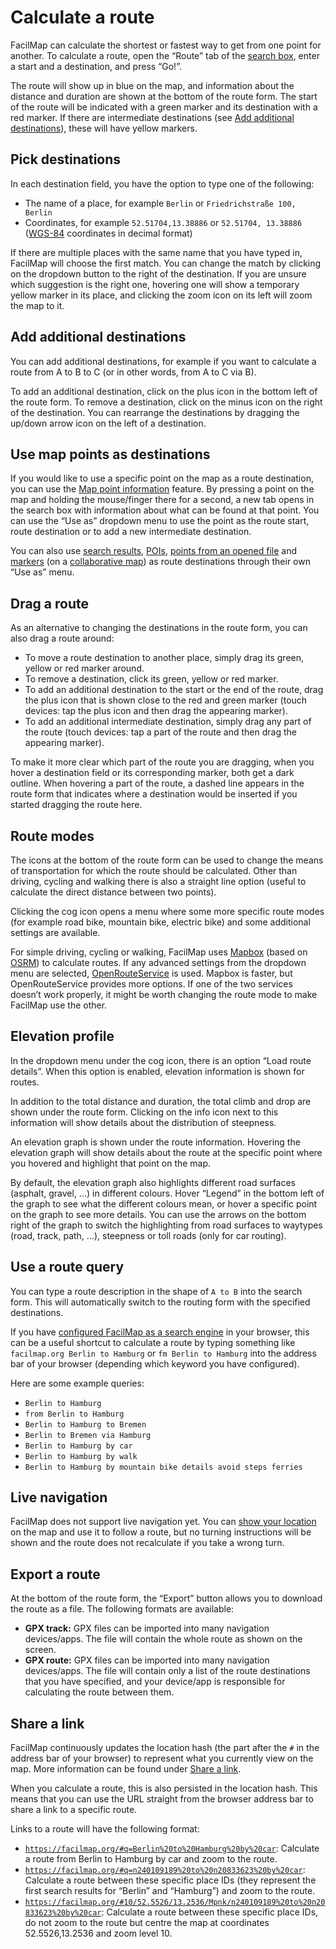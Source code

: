 # Calculate a route

FacilMap can calculate the shortest or fastest way to get from one point for another. To calculate a route, open the “Route” tab of the [search box](../ui/#search-box), enter a start and a destination, and press “Go!”.

The route will show up in blue on the map, and information about the distance and duration are shown at the bottom of the route form. The start of the route will be indicated with a green marker and its destination with a red marker. If there are intermediate destinations (see [Add additional destinations](#add-additional-destinations)), these will have yellow markers.

<Screencast :desktop="require('./route.mp4')" :mobile="require('./route-mobile.mp4')"></Screencast>

## Pick destinations

In each destination field, you have the option to type one of the following:
* The name of a place, for example `Berlin` or `Friedrichstraße 100, Berlin`
* Coordinates, for example `52.51704,13.38886` or `52.51704, 13.38886` ([WGS-84](https://en.wikipedia.org/wiki/World_Geodetic_System) coordinates in decimal format)

If there are multiple places with the same name that you have typed in, FacilMap will choose the first match. You can change the match by clicking on the dropdown button to the right of the destination. If you are unsure which suggestion is the right one, hovering one will show a temporary yellow marker in its place, and clicking the zoom icon on its left will zoom the map to it.

<Screencast :desktop="require('./suggestions.mp4')" :mobile="require('./suggestions-mobile.mp4')"></Screencast>

## Add additional destinations

You can add additional destinations, for example if you want to calculate a route from A to B to C (or in other words, from A to C via B).

To add an additional destination, click on the plus icon in the bottom left of the route form. To remove a destination, click on the minus icon on the right of the destination. You can rearrange the destinations by dragging the up/down arrow icon on the left of a destination.

<Screencast :desktop="require('./additional.mp4')" :mobile="require('./additional-mobile.mp4')"></Screencast>

## Use map points as destinations

If you would like to use a specific point on the map as a route destination, you can use the [Map point information](../click-marker/) feature. By pressing a point on the map and holding the mouse/finger there for a second, a new tab opens in the search box with information about what can be found at that point. You can use the “Use as” dropdown menu to use the point as the route start, route destination or to add a new intermediate destination.

You can also use [search results](../search/#show-result-details), [POIs](../pois/#show-details), [points from an opened file](../files/#show-details) and [markers](../markers/) (on a [collaborative map](../collaborative/)) as route destinations through their own “Use as” menu.

<Screencast :desktop="require('./click-marker.mp4')" :mobile="require('./click-marker-mobile.mp4')"></Screencast>

## Drag a route

As an alternative to changing the destinations in the route form, you can also drag a route around:
* To move a route destination to another place, simply drag its green, yellow or red marker around.
* To remove a destination, click its green, yellow or red marker.
* To add an additional destination to the start or the end of the route, drag the plus icon that is shown close to the red and green marker (touch devices: tap the plus icon and then drag the appearing marker).
* To add an additional intermediate destination, simply drag any part of the route (touch devices: tap a part of the route and then drag the appearing marker).

To make it more clear which part of the route you are dragging, when you hover a destination field or its corresponding marker, both get a dark outline. When hovering a part of the route, a dashed line appears in the route form that indicates where a destination would be inserted if you started dragging the route here.

<Screencast :desktop="require('./drag.mp4')" :mobile="require('./drag-mobile.mp4')"></Screencast>

## Route modes

The icons at the bottom of the route form can be used to change the means of transportation for which the route should be calculated. Other than driving, cycling and walking there is also a straight line option (useful to calculate the direct distance between two points).

Clicking the cog icon opens a menu where some more specific route modes (for example road bike, mountain bike, electric bike) and some additional settings are available.

For simple driving, cycling or walking, FacilMap uses [Mapbox](https://docs.mapbox.com/api/navigation/directions/) (based on [OSRM](https://www.project-osrm.org/)) to calculate routes. If any advanced settings from the dropdown menu are selected, [OpenRouteService](https://openrouteservice.org/) is used. Mapbox is faster, but OpenRouteService provides more options. If one of the two services doesn’t work properly, it might be worth changing the route mode to make FacilMap use the other.

<Screencast :desktop="require('./mode.mp4')" :mobile="require('./mode-mobile.mp4')"></Screencast>

## Elevation profile

In the dropdown menu under the cog icon, there is an option “Load route details”. When this option is enabled, elevation information is shown for routes.

In addition to the total distance and duration, the total climb and drop are shown under the route form. Clicking on the info icon next to this information will show details about the distribution of steepness.

An elevation graph is shown under the route information. Hovering the elevation graph will show details about the route at the specific point where you hovered and highlight that point on the map.

By default, the elevation graph also highlights different road surfaces (asphalt, gravel, ...) in different colours. Hover “Legend” in the bottom left of the graph to see what the different colours mean, or hover a specific point on the graph to see more details. You can use the arrows on the bottom right of the graph to switch the highlighting from road surfaces to waytypes (road, track, path, ...), steepness or toll roads (only for car routing).

<Screencast :desktop="require('./elevation.mp4')" :mobile="require('./elevation-mobile.mp4')"></Screencast>

## Use a route query

You can type a route description in the shape of `A to B` into the search form. This will automatically switch to the routing form with the specified destinations.

<Screencast :desktop="require('./query.mp4')" :mobile="require('./query-mobile.mp4')"></Screencast>

If you have [configured FacilMap as a search engine](../search/#configure-a-browser-search-engine) in your browser, this can be a useful shortcut to calculate a route by typing something like `facilmap.org Berlin to Hamburg` or `fm Berlin to Hamburg` into the address bar of your browser (depending which keyword you have configured).

Here are some example queries:
* `Berlin to Hamburg`
* `from Berlin to Hamburg`
* `Berlin to Hamburg to Bremen`
* `Berlin to Bremen via Hamburg`
* `Berlin to Hamburg by car`
* `Berlin to Hamburg by walk`
* `Berlin to Hamburg by mountain bike details avoid steps ferries`

## Live navigation

FacilMap does not support live navigation yet. You can [show your location](../locate/) on the map and use it to follow a route, but no turning instructions will be shown and the route does not recalculate if you take a wrong turn.

## Export a route

At the bottom of the route form, the “Export” button allows you to download the route as a file. The following formats are available:

* **GPX track:** GPX files can be imported into many navigation devices/apps. The file will contain the whole route as shown on the screen.
* **GPX route:** GPX files can be imported into many navigation devices/apps. The file will contain only a list of the route destinations that you have specified, and your device/app is responsible for calculating the route between them.

## Share a link

FacilMap continuously updates the location hash (the part after the `#` in the address bar of your browser) to represent what you currently view on the map. More information can be found under [Share a link](../share/).

When you calculate a route, this is also persisted in the location hash. This means that you can use the URL straight from the browser address bar to share a link to a specific route.

Links to a route will have the following format:
* [`https://facilmap.org/#q=Berlin%20to%20Hamburg%20by%20car`](https://facilmap.org/#q=Berlin%20to%20Hamburg%20by%20car): Calculate a route from Berlin to Hamburg by car and zoom to the route.
* [`https://facilmap.org/#q=n240109189%20to%20n20833623%20by%20car`](https://facilmap.org/#q=n240109189%20to%20n20833623%20by%20car): Calculate a route between these specific place IDs (they represent the first search results for “Berlin” and “Hamburg”) and zoom to the route.
* [`https://facilmap.org/#10/52.5526/13.2536/Mpnk/n240109189%20to%20n20833623%20by%20car`](https://facilmap.org/#10/52.5526/13.2536/Mpnk/n240109189%20to%20n20833623%20by%20car): Calculate a route between these specific place IDs, do not zoom to the route but centre the map at coordinates 52.5526,13.2536 and zoom level 10.